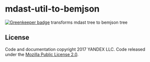 # mdast-util-to-bemjson

[![Greenkeeper badge](https://badges.greenkeeper.io/birhoff/mdast-util-to-bemjson.svg)](https://greenkeeper.io/)
transforms mdast tree to bemjson tree

License
-------

Code and documentation copyright 2017 YANDEX LLC. Code released under the [Mozilla Public License 2.0](LICENSE.txt).

